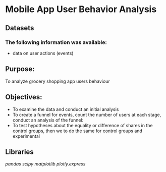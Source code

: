 # Mobile App User Behavior Analysis
## Datasets
### The following information was available:
- data on user actions (events)

## Purpose:
To analyze grocery shopping app users behaviour
## Objectives:
- To examine the data and conduct an initial analysis
- To create a funnel for events, count the number of users at each stage, conduct an analysis of the funnel: 
- To test hypotheses about the equality or difference of shares in the control groups, then we to do the same for control groups and experimental 
## Libraries
*pandas*
*scipy*
*matplotlib*
*plotly.express*

 

